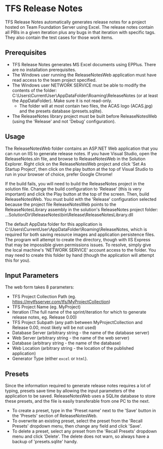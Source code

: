 TFS Release Notes
=================
TFS Release Notes automatically generates release notes for a project hosted on Team Foundation Server using Excel.
The release notes contain all PBIs in a given iteration plus any bugs in that iteration with specific tags. 
They also contain the test cases for those work items.

Prerequisites
------------------
* TFS Release Notes generates MS Excel documents using EPPlus. There are no installation prerequisites.
* The Windows user running the ReleaseNotesWeb application must have read access to the team project specified.
* The Windows user NETWORK SERVICE must be able to modify the contents of the folder: C:\Users\CurrentUser\AppDataFolder\Roaming\ReleaseNotes (or at least the AppDataFolder). Make sure it is not read-only.
  - The folder will at most contain two files, the ACAS logo (ACAS.jpg) and the presets database (presets.sqlite).
* The ReleaseNotes library project must be built before ReleaseNotesWeb (using the 'Release' and not 'Debug' configuration).

Usage
------------------
The ReleaseNotesWeb folder contains an ASP.NET Web application that you can run
on IIS to generate release notes. If you have Visual Studio, open the ReleaseNotes.sln
file, and browse to ReleaseNotesWeb in the Solution Explorer. Right click on the ReleaseNotesWeb project and click 'Set As Startup Project',
then click on the play button at the top of Visual Studio to run in your browser of choice, prefer Google Chrome!

If the build fails, you will need to build the ReleaseNotes project in the solution file. Change the build configuration to 'Release' (this is very important)
and click the Play button at the top of the screen. Then, build ReleaseNotesWeb. You must build with the 'Release' configuration selected
because the project file ReleaseNotesWeb points to the ReleaseNotesLibrary assembly in the solution's ReleaseNotes project folder: ...SolutionDir\ReleaseNotes\bin\Release\ReleaseNotesLibrary.dll

The default AppData folder for this application is C:\Users\CurrentUser\AppDataFolder\Roaming\ReleaseNotes,
which is required for both saving resource images and application persistence files.
The program will attempt to create the directory, though with IIS Express that may be impossible given permissions issues.
To resolve, simply give the local machine's 'NETWORK SERVICE' account access to the folder. 
You may need to create this folder by hand (though the application will attempt this for you).

Input Parameters
-----------------
The web form takes 8 parameters:

* TFS Project Collection Path (eg. https://mytfsserver.com/tfs/MyProjectCollection)
* TFS Project Name (eg. MyProject)
* Iteration (The full name of the sprint/iteration for which to generate release notes, eg. Release 0.00)
* TFS Project Subpath (any path between MyProjectCollection and Release 0.00, most likely will be not used)
* Database Server (arbitrary string - the name of the database server)
* Web Server (arbitrary string - the name of the web server)
* Database (arbitrary string - the name of the database)
* Web Location (arbitrary string - the location of the published application)
* Generator Type (either `excel` or `html`).

Presets
------------------
Since the information required to generate release notes requires a lot of typing, presets save time by allowing
the input parameters of the application to be saved. ReleaseNotesWeb uses a SQLite database to store these presets,
and the file is easily transferable from one PC to the next. 

* To create a preset, type in the 'Preset name' next to the 'Save' button in the 'Presets' section of ReleaseNotesWeb.
* To overwrite an existing preset, select the preset from the 'Recall Presets' dropdown menu, then change any field and click 'Save'.
* To delete a preset, select any preset from the 'Recall Presets' dropdown menu and click 'Delete'. The delete does not warn, so always have a backup of 'presets.sqlite' handy.